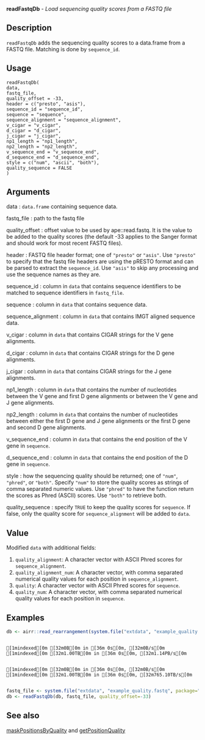 **readFastqDb** - *Load sequencing quality scores from a FASTQ file*

Description
--------------------

`readFastqDb` adds the sequencing quality scores to a data.frame
from a FASTQ file. Matching is done by `sequence_id`.


Usage
--------------------
```
readFastqDb(
data,
fastq_file,
quality_offset = -33,
header = c("presto", "asis"),
sequence_id = "sequence_id",
sequence = "sequence",
sequence_alignment = "sequence_alignment",
v_cigar = "v_cigar",
d_cigar = "d_cigar",
j_cigar = "j_cigar",
np1_length = "np1_length",
np2_length = "np2_length",
v_sequence_end = "v_sequence_end",
d_sequence_end = "d_sequence_end",
style = c("num", "ascii", "both"),
quality_sequence = FALSE
)
```

Arguments
-------------------

data
:   `data.frame` containing sequence data.

fastq_file
:   path to the fastq file

quality_offset
:   offset value to be used by ape::read.fastq. It is 
the value to be added to the quality scores 
(the default -33 applies to the Sanger format and 
should work for most recent FASTQ files).

header
:   FASTQ file header format; one of `"presto"` or 
`"asis"`. Use `"presto"` to specify 
that the fastq file headers are using the pRESTO
format and can be parsed to extract 
the `sequence_id`. Use `"asis"` to skip 
any processing and use the sequence names as they are.

sequence_id
:   column in `data` that contains sequence 
identifiers to be matched to sequence identifiers in 
`fastq_file`.

sequence
:   column in `data` that contains sequence data.

sequence_alignment
:   column in `data` that contains IMGT aligned sequence data.

v_cigar
:   column in `data` that contains CIGAR 
strings for the V gene alignments.

d_cigar
:   column in `data` that contains CIGAR 
strings for the D gene alignments.

j_cigar
:   column in `data` that contains CIGAR 
strings for the J gene alignments.

np1_length
:   column in `data` that contains the number
of nucleotides between the V gene and first D gene 
alignments or between the V gene and J gene alignments.

np2_length
:   column in `data` that contains the number
of nucleotides between either the first D gene and J 
gene alignments or the first D gene and second D gene
alignments.

v_sequence_end
:   column in `data` that contains the 
end position of the V gene in `sequence`.

d_sequence_end
:   column in `data` that contains the 
end position of the D gene in `sequence`.

style
:   how the sequencing quality should be returned;
one of `"num"`, `"phred"`, or `"both"`.
Specify `"num"` to store the quality scores as strings of 
comma separated numeric values. Use `"phred"` to have
the function return the scores as Phred (ASCII) scores. 
Use `"both"` to retrieve both.

quality_sequence
:   specify `TRUE` to keep the quality scores for 
`sequence`. If false, only the quality score
for `sequence_alignment` will be added to `data`.




Value
-------------------

Modified `data` with additional fields:

1.  `quality_alignment`:     A character vector with ASCII Phred 
scores for `sequence_alignment`.
1.  `quality_alignment_num`: A character vector, with comma separated 
numerical quality values for each 
position in `sequence_alignment`.
1.  `quality`:      A character vector with ASCII Phred 
scores for `sequence`.
1.  `quality_num`:  A character vector, with comma separated 
numerical quality values for each 
position in `sequence`.




Examples
-------------------

```R
db <- airr::read_rearrangement(system.file("extdata", "example_quality.tsv", package="alakazam"))

```


```
[1mindexed[0m [32m0B[0m in [36m 0s[0m, [32m0B/s[0m[1mindexed[0m [32m1.00TB[0m in [36m 0s[0m, [32m1.14PB/s[0m                                                                                                                                                                                                                               [1mindexed[0m [32m0B[0m in [36m 0s[0m, [32m0B/s[0m[1mindexed[0m [32m1.00TB[0m in [36m 0s[0m, [32m765.10TB/s[0m                                                                                                                                                                                                                               
```


```R
fastq_file <- system.file("extdata", "example_quality.fastq", package="alakazam")
db <- readFastqDb(db, fastq_file, quality_offset=-33)
```



See also
-------------------

[maskPositionsByQuality](maskPositionsByQuality.md) and [getPositionQuality](getPositionQuality.md)






